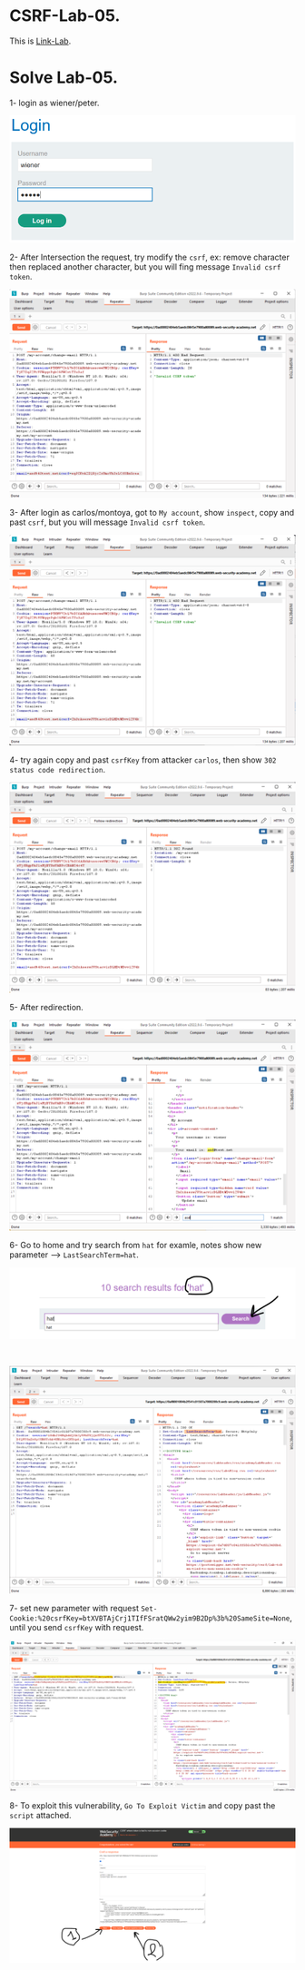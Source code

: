 # CSRF-Lab-05.
This is [Link-Lab](https://portswigger.net/web-security/csrf/lab-token-tied-to-non-session-cookie).
<br />

# Solve Lab-05.
1- login as wiener/peter.
<br />

![login-wiener-peter](screenshots/1.png)
<br />

2- After Intersection the request, try modify the `csrf`, ex: remove character then replaced another character, but you will fing message `Invalid csrf token`.
<br />

![invalid-csrf-token](screenshots/2.png)
<br />

3- After login as carlos/montoya, got to `My account`, show `inspect`, copy and past `csrf`, but you will message `Invalid csrf token`.
<br />

![login2](screenshots/3.png)
<br />

4- try again copy and past `csrfKey` from attacker `carlos`, then show `302 status code redirection`.
<br />

![302](screenshots/4.png)
<br />

5- After redirection.
<br />

![redirection](screenshots/5.png)
<br />

6- Go to home and try search from `hat` for examle, notes show new parameter --> `LastSearchTerm=hat`.
<br />

![search](screenshots/6.png)

<br />

![paraneter](screenshots/7.png)
<br />

7- set new parameter with request `Set-Cookie:%20csrfKey=btXVBTAjCrj1TIfFSratQWw2yim9B2Dp%3b%20SameSite=None`, until you send `csrfKey` with request.
<br />

![csrf](screenshots/8.png)
<br />

8- To exploit this vulnerability, `Go To Exploit Victim` and copy past the `script` attached.
<br />

![exploit](screenshots/9.png)
<br />
